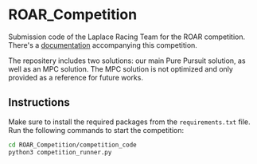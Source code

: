 # ROAR_Competition

Submission code of the Laplace Racing Team for the ROAR competition. There's a [documentation](https://roar.gitbook.io/roar-competition-documentation/) accompanying this competition.

The repositery includes two solutions: our main Pure Pursuit solution, as well as an MPC solution. The MPC solution is not optimized and only provided as a reference for future works.

## Instructions

Make sure to install the required packages from the `requirements.txt` file.
Run the following commands to start the competition:

```bash
cd ROAR_Competition/competition_code
python3 competition_runner.py
```
